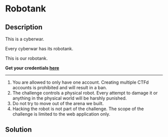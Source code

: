 # Robotank

## Description

This is a cyberwar.

Every cyberwar has its robotank.

This is our robotank.

**Get your credentials [here](/robotank/auth)**


-------

1. You are allowed to only have one account. Creating multiple CTFd accounts is prohibited and will result in a ban.
2. The challenge controls a physical robot. Every attempt to damage it or anything in the physical world will be harshly punished.
3. Do not try to move out of the arena we built.
4. Hacking the robot is not part of the challenge. The scope of the challenge is limited to the web application only.

## Solution
